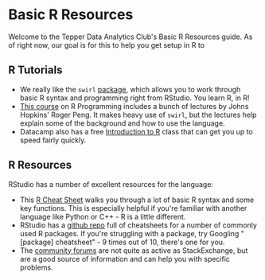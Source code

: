 # Basic R Resources

Welcome to the Tepper Data Analytics Club's Basic R Resources guide. As of right now, our goal is for this to help you get setup in R to 


## R Tutorials
* We really like the `swirl` [package](https://swirlstats.com/students.html), which allows you to work through basic R syntax and programming right from RStudio. You learn R, in R! 
* [This course](https://www.coursera.org/learn/r-programming) on R Programming includes a bunch of lectures by Johns Hopkins' Roger Peng. It makes heavy use of `swirl`, but the lectures help explain some of the background and how to use the language.
* Datacamp also has a free [Introduction to R](https://www.datacamp.com/courses/free-introduction-to-r) class that can get you up to speed fairly quickly.

## R Resources
RStudio has a number of excellent resources for the language:
* This [R Cheat Sheet](https://www.rstudio.com/wp-content/uploads/2016/10/r-cheat-sheet-3.pdf) walks you through a lot of basic R syntax and some key functions. This is especially helpful if you're familiar with another language like Python or C++ - R is a little different.
* RStudio has a [github repo](https://github.com/rstudio/cheatsheets) full of cheatsheets for a number of commonly used R packages. If you're struggling with a package, try Googling "[package] cheatsheet" - 9 times out of 10, there's one for you.
* The [community forums](https://community.rstudio.com/) are not quite as active as StackExchange, but are a good source of information and can help you with specific problems.
